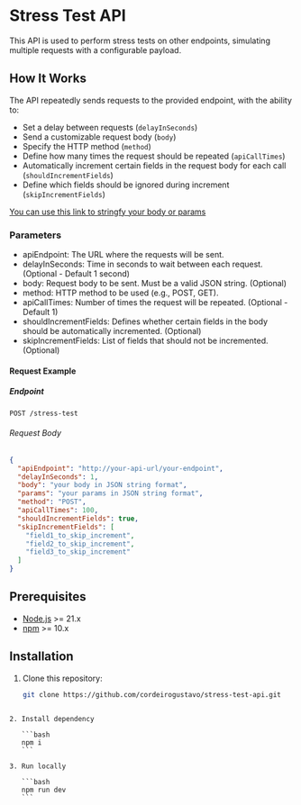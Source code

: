 # Stress Test API

This API is used to perform stress tests on other endpoints, simulating multiple requests with a configurable payload.

## How It Works

The API repeatedly sends requests to the provided endpoint, with the ability to:

- Set a delay between requests (`delayInSeconds`)
- Send a customizable request body (`body`)
- Specify the HTTP method (`method`)
- Define how many times the request should be repeated (`apiCallTimes`)
- Automatically increment certain fields in the request body for each call (`shouldIncrementFields`)
- Define which fields should be ignored during increment (`skipIncrementFields`)

[You can use this link to stringfy your body or params](https://jsonformatter.org/json-stringify-online)

### Parameters

- apiEndpoint: The URL where the requests will be sent.
- delayInSeconds: Time in seconds to wait between each request. (Optional - Default 1 second)
- body: Request body to be sent. Must be a valid JSON string. (Optional)
- method: HTTP method to be used (e.g., POST, GET).
- apiCallTimes: Number of times the request will be repeated. (Optional - Default 1)
- shouldIncrementFields: Defines whether certain fields in the body should be automatically incremented. (Optional)
- skipIncrementFields: List of fields that should not be incremented. (Optional)

#### Request Example

##### Endpoint

`POST /stress-test`

###### Request Body

```json
{
  "apiEndpoint": "http://your-api-url/your-endpoint",
  "delayInSeconds": 1,
  "body": "your body in JSON string format",
  "params": "your params in JSON string format",
  "method": "POST",
  "apiCallTimes": 100,
  "shouldIncrementFields": true,
  "skipIncrementFields": [
    "field1_to_skip_increment",
    "field2_to_skip_increment",
    "field3_to_skip_increment"
  ]
}
```

## Prerequisites

- [Node.js](https://nodejs.org/en/) >= 21.x
- [npm](https://www.npmjs.com/) >= 10.x

## Installation

1. Clone this repository:

   ```bash
   git clone https://github.com/cordeirogustavo/stress-test-api.git
   ```

````

2. Install dependency

   ```bash
   npm i
   ```

3. Run locally

   ```bash
   npm run dev
   ```
````
